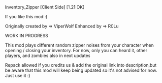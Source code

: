 Inventory_Zipper
[Client Side]
[1.21 OK]

If you like this mod :)


Originally created by => ViperWolf
Enhanced by => R0Lu

WORK IN PROGRESS


This mod plays different random zipper noises from your character when opening / closing your inventory.
For now, only you can heard it, other players, and zombies also in next updates


Repack allowed if you credits us & add the original link into description,but be aware that this mod will keep being updated so it's not advised for now. Just use it :)